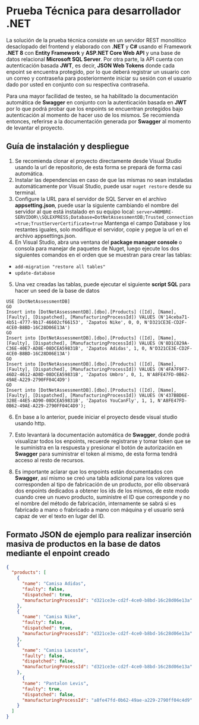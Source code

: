 # Prueba Técnica para desarrollador .NET

La solución de la prueba técnica consiste en un servidor REST monolítico desaclopado del frontend y
elaborado con **.NET** y **C#** usando el Framework **.NET 8** con **Entity Framework** y **ASP.NET Core Web API**
y una base de datos relacional **Microsoft SQL Server**. Por otra parte, la API
cuenta con autenticación basada **JWT**, es decir, **JSON Web Tokens** donde
cada enpoint se encuentra protegido, por lo que deberá registrar un usuario
con un correo y contraseña para posteriormente iniciar su sesión con el usuario dado
por usted en conjunto con su respectiva contraseña.

Para una mayor facilidad de testeo, se ha habilitado la documentación automática de
**Swagger** en conjunto con la autenticación basada en **JWT** por lo que podrá probar
que los enpoints se encuentran protegidos bajo autenticación al momento de hacer uso de
los mismos. Se recomienda entonces, referirse a la documentación generada por **Swagger** al
momento de levantar el proyecto.

## Guía de instalación y despliegue

1. Se recomienda clonar el proyecto directamente desde Visual Studio usando la url de repositorio, de esta forma se prepará de forma casi automática.
2. Instalar las dependencias en caso de que las mismas no sean instaladas automáticamente por Visual Studio, puede usar `nuget restore` desde su terminal.
3. Configure la URL para el servidor de SQL Server en el archivo **appsetting.json**, puede usar la siguiente cambiando el
   nombre del servidor al que está instalado en su equipo local:
   `server=NOMBRE-SERVIDOR\\SQLEXPRESS;Database=DotNetAssessmentDB;Trusted_connection=true;TrustServerCertificate=true`
   Mantenga el campo Database y los restantes iguales, solo modifique el servidor, copie y pegue la url en el archivo appsettings.json.
4. En Visual Studio, abra una ventana del **package manager console** o consola para manejar de paquetes de Nuget, luego ejecute
   los dos siguientes comandos en el orden que se muestran para crear las tablas:

- `add-migration "restore all tables"`
- `update-database`

5. Una vez creadas las tablas, puede ejecutar el siguiente **script SQL** para hacer un seed de la base de datos

```
USE [DotNetAssessmentDB]
GO
Insert into [DotNetAssessmentDB].[dbo].[Products] ([Id], [Name], [Faulty], [Dispatched], [ManufacturingProcessId]) VALUES (N'14ceba71-4b51-4777-9b17-46602cf66153', 'Zapatos Nike', 0, 0, N'D321CE3E-CD2F-4CE0-B8BD-16C28D06E13A')
GO
Insert into [DotNetAssessmentDB].[dbo].[Products] ([Id], [Name], [Faulty], [Dispatched], [ManufacturingProcessId]) VALUES (N'8D1C829A-C36E-40E7-AD8E-08DCEA59831B', 'Zapatos Adidas', 1, 0, N'D321CE3E-CD2F-4CE0-B8BD-16C28D06E13A')
GO
Insert into [DotNetAssessmentDB].[dbo].[Products] ([Id], [Name], [Faulty], [Dispatched], [ManufacturingProcessId]) VALUES (N'4FA7F9F7-46D2-4612-AD8D-08DCEA59831B', 'Zapatos Umbro', 0, 1, N'A8FE47FD-0B62-49AE-A229-2790FF04C4D9')
GO
Insert into [DotNetAssessmentDB].[dbo].[Products] ([Id], [Name], [Faulty], [Dispatched], [ManufacturingProcessId]) VALUES (N'437BBD6E-328E-44E5-AD90-08DCEA59831B', 'Zapatos YouCanFly', 1, 1, N'A8FE47FD-0B62-49AE-A229-2790FF04C4D9');
```

6. En base a lo anterior, puede iniciar el proyecto desde visual studio usando http.

7. Esto levantará la documentación automática de **Swagger**, donde podrá visualizar todos los enpoints, recuerde
   registrarse y tomar token que se le suministra en la respuesta y presionar el botón de autorización en **Swagger**
   para suministrar el token al mismo, de esta forma tendrá acceso al resto de recursos.

8. Es importante aclarar que los enpoints están documentados con **Swagger**, así mismo se creó una tabla adicional
   para los valores que corresponden al tipo de fabricación de un producto, por ello observará dos enpoints dedicados
   a obtener los ids de los mismos, de este modo cuando cree un nuevo producto, suministre el ID que corresponde y no el
   nombre del método de fabricación, internamente se sabrá si es fabricado a mano o frabricado a mano con máquina y el usuario
   será capaz de ver el texto en lugar del ID.

## Formato JSON de ejemplo para realizar inserción masiva de productos en la base de datos mediante el enpoint creado

```.json
{
  "products": [
    {
      "name": "Camisa Adidas",
      "faulty": false,
      "dispatched": true,
      "manufacturingProcessId": "d321ce3e-cd2f-4ce0-b8bd-16c28d06e13a"
    },
    {
      "name": "Camisa Nike",
      "faulty": false,
      "dispatched": true,
      "manufacturingProcessId": "d321ce3e-cd2f-4ce0-b8bd-16c28d06e13a"
    },
    {
      "name": "Camisa Lacoste",
      "faulty": false,
      "dispatched": false,
      "manufacturingProcessId": "d321ce3e-cd2f-4ce0-b8bd-16c28d06e13a"
    },
      {
      "name": "Pantalon Levis",
      "faulty": true,
      "dispatched": false,
      "manufacturingProcessId": "a8fe47fd-0b62-49ae-a229-2790ff04c4d9"
    }
  ]
}
```
